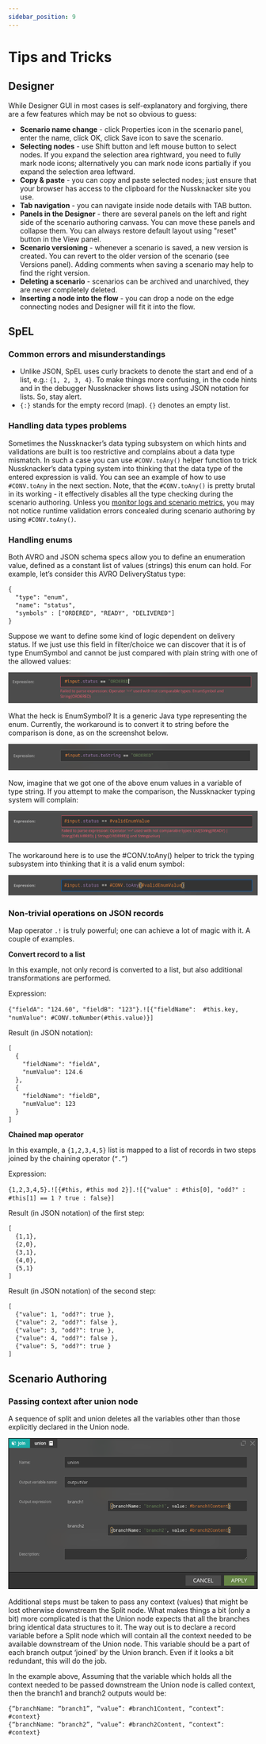 ```yaml
---
sidebar_position: 9
---
```


# Tips and Tricks

## Designer 

While Designer GUI in most cases is self-explanatory and forgiving, there are a few features which may be not so obvious to guess:

* **Scenario name change** - click Properties icon in the scenario panel, enter the name, click OK, click Save icon to save the scenario.
* **Selecting nodes** - use Shift button and left mouse button to select nodes. If you expand the selection area rightward, you need to fully mark node icons; alternatively you can mark node icons partially if you expand the selection area leftward.
* **Copy & paste** - you can copy and paste selected nodes; just ensure that your browser has access to the clipboard for the Nussknacker site you use.
* **Tab navigation** - you can navigate inside node details with TAB button.
* **Panels in the Designer** - there are several panels on the left and right side of the scenario authoring canvass. You can move these panels and collapse them. You can always restore default layout using "reset" button in the View panel.
* **Scenario versioning** - whenever a scenario is saved, a new version is created. You can revert to the older version of the scenario (see Versions panel). Adding comments when saving a scenario may help to find the right version.
* **Deleting a scenario** - scenarios can be archived and unarchived, they are never completely deleted. 
* **Inserting a node into the flow** - you can drop a node on the edge connecting nodes and Designer will fit it into the flow.


## SpEL

### Common errors and misunderstandings

- Unlike JSON, SpEL uses curly brackets to denote the start and end of a list, e.g.:  `{1, 2, 3, 4}`. To make things more confusing, in the code hints and in the debugger Nussknacker shows lists using JSON notation for lists. So, stay alert.
- `{:}` stands for the empty record (map). `{}` denotes an empty list.  

### Handling data types problems

Sometimes the Nussknacker’s data typing subsystem on which hints and validations are built is too restrictive and complains about a data type mismatch. In such a case you can use `#CONV.toAny()` helper function to trick Nussknacker’s data typing system into thinking that the data type of the entered expression is valid. You can see an example of how to use `#CONV.toAny` in the next section. 
Note, that the `#CONV.toAny()` is pretty brutal in its working - it effectively disables all the type checking during the scenario authoring. Unless you [monitor logs and scenario metrics](./../operations_guide/Common.md#handling-typical-scenario-errors), you may not notice runtime validation errors concealed during scenario authoring by using `#CONV.toAny()`. 

### Handling enums
Both AVRO and JSON schema specs allow you to define an enumeration value, defined as a constant list of values (strings) this enum can hold. For example, let’s consider this AVRO DeliveryStatus type:

```
{
  "type": "enum",
  "name": "status",
  "symbols" : ["ORDERED", "READY", "DELIVERED"]
}
```
Suppose we want to define some kind of logic dependent on delivery status. If we just use this field in filter/choice we can discover that it is of type EnumSymbol and cannot be just compared with plain string with one of the allowed values:

![img](img/enumComparisonToStringProblem.png)


What the heck is EnumSymbol? It is a generic Java type representing the enum. Currently, the workaround is to convert it to string before the comparison is done, as on the screenshot below. 

![img](img/enumComparisonToStringSolution.png)

Now, imagine that we got one of the above enum values in a variable of type string. If you attempt to make the comparison, the Nussknacker typing system will complain:

![img](img/enumComparisonWithVariable.png)

The workaround here is to use the #CONV.toAny() helper to trick the typing subsystem into thinking that it is a valid enum symbol:

![img](img/enumToAnyConversion.png)

### Non-trivial operations on JSON records

Map operator `.!` is truly powerful; one can achieve a lot of magic with it. A couple of examples.

**Convert record to a list**

In this example, not only record is converted to a list, but also additional transformations are performed.

Expression:

`{"fieldA": "124.60", "fieldB": "123"}.![{"fieldName":  #this.key, "numValue": #CONV.toNumber(#this.value)}]`

Result (in JSON notation):

```
[
  {
    "fieldName": "fieldA",
    "numValue": 124.6
  },
  {
    "fieldName": "fieldB",
    "numValue": 123
  }
]
```

**Chained map operator**

In this example, a `{1,2,3,4,5}` list is mapped to a list of records in two steps joined by the chaining operator (`“.”`)

Expression:

`{1,2,3,4,5}.![{#this, #this mod 2}].![{"value" : #this[0], "odd?" : #this[1] == 1 ? true : false}]`

Result (in JSON notation) of the first step:

```
[
  {1,1},
  {2,0},
  {3,1},
  {4,0},
  {5,1}
]
```

Result (in JSON notation) of the second step:

```
[
  {"value": 1, "odd?": true },
  {"value": 2, "odd?": false },
  {"value": 3, "odd?": true },
  {"value": 4, "odd?": false },
  {"value": 5, "odd?": true }
]
```

## Scenario Authoring

### Passing context after union node
A sequence of split and union deletes all the variables other than those explicitly declared in the Union node. 

![img](img/passingContextBeyondUnion.png)

Additional steps must be taken to pass any context (values) that might be lost otherwise downstream the Split node. What makes things a bit (only a bit) more complicated is that the Union node expects that all the branches bring identical data structures to it. The way out is to declare a record variable before a Split node which will contain all the context needed to be available downstream of the Union node. This variable should be a part of each branch output ‘joined’ by the Union branch. Even if it looks a bit redundant, this will do the job. 

In the example above, Assuming that the variable which holds all the context needed to be passed downstream the Union node is called context, then the branch1 and branch2 outputs would be:

```
{“branchName: “branch1”, “value”: #branch1Content, “context”: #context}
{“branchName: “branch2”, “value”: #branch2Content, “context”: #context}
```
